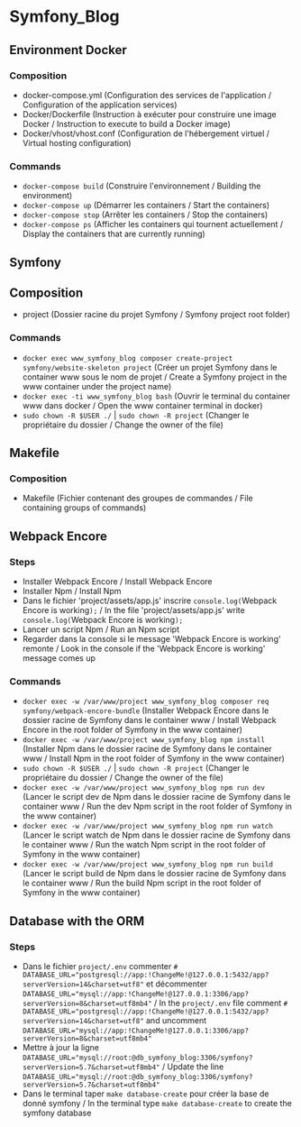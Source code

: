 # Symfony_Blog


## Environment Docker

### Composition
- docker-compose.yml (Configuration des services de l'application / Configuration of the application services)
- Docker/Dockerfile (Instruction à exécuter pour construire une image Docker / Instruction to execute to build a Docker image)
- Docker/vhost/vhost.conf (Configuration de l'hébergement virtuel / Virtual hosting configuration)
    
### Commands
- `docker-compose build` (Construire l'environnement / Building the environment)
- `docker-compose up` (Démarrer les containers / Start the containers)
- `docker-compose stop` (Arrêter les containers / Stop the containers)
- `docker-compose ps` (Afficher les containers qui tournent actuellement / Display the containers that are currently running)


## Symfony

## Composition
- project (Dossier racine du projet Symfony / Symfony project root folder)

### Commands
- `docker exec www_symfony_blog composer create-project symfony/website-skeleton project` (Créer un projet Symfony dans le container www sous le nom de projet / Create a Symfony project in the www container under the project name)
- `docker exec -ti www_symfony_blog bash` (Ouvrir le terminal du container www dans docker / Open the www container terminal in docker)
- `sudo chown -R $USER ./` | `sudo chown -R project` (Changer le propriétaire du dossier / Change the owner of the file)


## Makefile

### Composition
- Makefile (Fichier contenant des groupes de commandes / File containing groups of commands)


## Webpack Encore

### Steps
- Installer Webpack Encore / Install Webpack Encore
- Installer Npm / Install Npm
- Dans le fichier 'project/assets/app.js' inscrire `console.log(`Webpack Encore is working`);` / In the file 'project/assets/app.js' write `console.log(`Webpack Encore is working`);`
- Lancer un script Npm / Run an Npm script
- Regarder dans la console si le message 'Webpack Encore is working' remonte / Look in the console if the 'Webpack Encore is working' message comes up

### Commands
- `docker exec -w /var/www/project www_symfony_blog composer req symfony/webpack-encore-bundle` (Installer Webpack Encore dans le dossier racine de Symfony dans le container www / Install Webpack Encore in the root folder of Symfony in the www container)
- `docker exec -w /var/www/project www_symfony_blog npm install` (Installer Npm dans le dossier racine de Symfony dans le container www / Install Npm in the root folder of Symfony in the www container)
- `sudo chown -R $USER ./` | `sudo chown -R project` (Changer le propriétaire du dossier / Change the owner of the file)
- `docker exec -w /var/www/project www_symfony_blog npm run dev` (Lancer le script dev de Npm dans le dossier racine de Symfony dans le container www / Run the dev Npm script in the root folder of Symfony in the www container)
- `docker exec -w /var/www/project www_symfony_blog npm run watch` (Lancer le script watch de Npm dans le dossier racine de Symfony dans le container www / Run the watch Npm script in the root folder of Symfony in the www container)
- `docker exec -w /var/www/project www_symfony_blog npm run build` (Lancer le script build de Npm dans le dossier racine de Symfony dans le container www / Run the build Npm script in the root folder of Symfony in the www container)


## Database with the ORM

### Steps
- Dans le fichier `project/.env` commenter `# DATABASE_URL="postgresql://app:!ChangeMe!@127.0.0.1:5432/app?serverVersion=14&charset=utf8"` et décommenter `DATABASE_URL="mysql://app:!ChangeMe!@127.0.0.1:3306/app?serverVersion=8&charset=utf8mb4"` / In the `project/.env` file comment `# DATABASE_URL="postgresql://app:!ChangeMe!@127.0.0.1:5432/app?serverVersion=14&charset=utf8"` and uncomment `DATABASE_URL="mysql://app:!ChangeMe!@127.0.0.1:3306/app?serverVersion=8&charset=utf8mb4"`
- Mettre à jour la ligne `DATABASE_URL="mysql://root:@db_symfony_blog:3306/symfony?serverVersion=5.7&charset=utf8mb4"` / Update the line `DATABASE_URL="mysql://root:@db_symfony_blog:3306/symfony?serverVersion=5.7&charset=utf8mb4"`
- Dans le terminal taper `make database-create` pour créer la base de donné symfony / In the terminal type `make database-create` to create the symfony database
